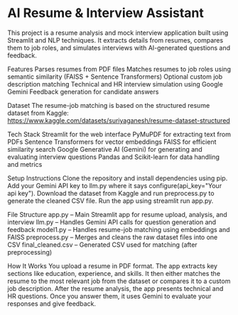 # AI Resume & Interview Assistant


This project is a resume analysis and mock interview application built using Streamlit and NLP techniques. It extracts details from resumes, compares them to job roles, and simulates interviews with AI-generated questions and feedback.

Features
Parses resumes from PDF files
Matches resumes to job roles using semantic similarity (FAISS + Sentence Transformers)
Optional custom job description matching
Technical and HR interview simulation using Google Gemini
Feedback generation for candidate answers

Dataset
The resume-job matching is based on the structured resume dataset from Kaggle:
https://www.kaggle.com/datasets/suriyaganesh/resume-dataset-structured

Tech Stack
Streamlit for the web interface
PyMuPDF for extracting text from PDFs
Sentence Transformers for vector embeddings
FAISS for efficient similarity search
Google Generative AI (Gemini) for generating and evaluating interview questions
Pandas and Scikit-learn for data handling and metrics

Setup Instructions
Clone the repository and install dependencies using pip.
Add your Gemini API key to llm.py where it says configure(api_key="Your api key").
Download the dataset from Kaggle and run preprocess.py to generate the cleaned CSV file.
Run the app using streamlit run app.py.

File Structure
app.py – Main Streamlit app for resume upload, analysis, and interview
llm.py – Handles Gemini API calls for question generation and feedback
model1.py – Handles resume-job matching using embeddings and FAISS
preprocess.py – Merges and cleans the raw dataset files into one CSV
final_cleaned.csv – Generated CSV used for matching (after preprocessing)

How It Works
You upload a resume in PDF format. The app extracts key sections like education, experience, and skills. It then either matches the resume to the most relevant job from the dataset or compares it to a custom job description. After the resume analysis, the app presents technical and HR questions. Once you answer them, it uses Gemini to evaluate your responses and give feedback.
